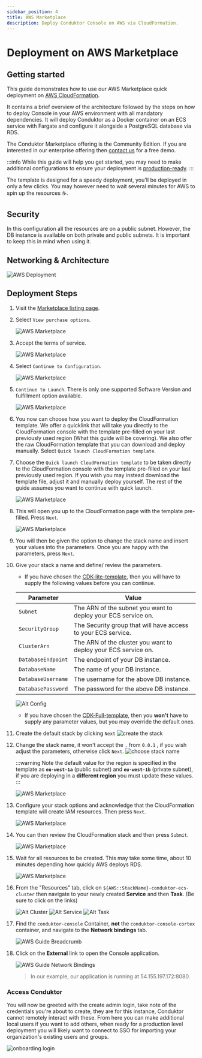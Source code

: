 ```yaml
---
sidebar_position: 4
title: AWS Marketplace
description: Deploy Conduktor Console on AWS via CloudFormation.
---
```


# Deployment on AWS Marketplace

## Getting started

This guide demonstrates how to use our AWS Marketplace quick deployment on [AWS CloudFormation](https://aws.amazon.com/cloudformation/).

It contains a brief overview of the architecture followed by the steps on how to deploy Console in your AWS environment with all mandatory dependencies. It will deploy Conduktor as a Docker container on an ECS service with Fargate and configure it alongside a PostgreSQL database via RDS.

The Conduktor Marketplace offering is the Community Edition. If you are interested in our enterprise offering then [contact us](https://conduktor.io/contact/demo?utm_source=docs&utm_medium=product) for a free demo.

:::info
While this guide will help you get started, you may need to make additional configurations to ensure your deployment is [production-ready](/platform/get-started/installation/hardware/#production-requirements).
:::

The template is designed for a speedy deployment, you'll be deployed in only a few clicks. You may however need to wait several minutes for AWS to spin up the resources ☕.

## Security

In this configuration all the resources are on a public subnet. However, the DB instance is available on both private and public subnets. It is important to keep this in mind when using it.

## Networking & Architecture

![AWS Deployment](assets/conduktor.ecs.drawio.svg)

## Deployment Steps

1. Visit the [Marketplace listing page](https://aws.amazon.com/marketplace/pp/prodview-xjv65ie5rjtxu).

1. Select `View purchase options`.

    ![AWS Marketplace](./assets/aws-marketplace-1.png)

1. Accept the terms of service.

    ![AWS Marketplace](./assets/aws-marketplace-2.png)

1. Select `Continue to Configuration`.

    ![AWS Marketplace](./assets/aws-marketplace-3.png)

1. `Continue to Launch`. There is only one supported Software Version and fulfillment option available.

    ![AWS Marketplace](./assets/aws-marketplace-4.png)

1. You now can choose how you want to deploy the CloudFormation template. We offer a quicklink that will take you directly to the CloudFormation console with the template pre-filled on your last previously used region (What this guide will be covering). We also offer the raw CloudFormation template that you can download and deploy manually. Select `Quick launch CloudFormation template`.

1. Choose the `Quick launch CloudFormation template` to be taken directly to the CloudFormation console with the template pre-filled on your last previously used region. If you wish you may instead download the template file, adjust it and manually deploy yourself. The rest of the guide assumes you want to continue with quick launch.

    ![AWS Marketplace](./assets/aws-marketplace-5.png)

1. This will open you up to the CloudFormation page with the template pre-filled. Press `Next`.

    ![AWS Marketplace](./assets/aws-marketplace-6.png)

1. You will then be given the option to change the stack name and insert your values into the parameters. Once you are happy with the parameters, press `Next`.




8.  Give your stack a name and define/ review the parameters.

    - If you have chosen the [CDK-lite-template](https://github.com/conduktor/quickstart-conduktor-cloudformation/blob/main/templates/CDK-lite-template.yaml), then you will have to supply the following values before you can continue.

    | Parameter | Value |
    | -------- | ------- |
    | `Subnet` | The ARN of the subnet you want to deploy your ECS service on. |
    | `SecurityGroup` |  The Security group that will have access to your ECS service. |
    | `ClusterArn` | The ARN of the cluster you want to deploy your ECS service on. |
    | `DatabaseEndpoint` | The endpoint of your DB instance. |
    | `DatabaseName` | The name of your DB instance. |
    | `DatabaseUsername` | The username for the above DB instance. |
    | `DatabasePassword` | The password for the above DB instance. |

    ![Alt Config](assets/cloudformation-guide-3.png)

    - If you have chosen the [CDK-Full-template](https://github.com/conduktor/quickstart-conduktor-cloudformation/blob/main/templates/CDK-full-template.yaml), then you **won't** have to supply any parameter values, but you may override the default ones.
1. Create the default stack by clicking `Next`
![create the stack](./assets/create-stack.png)

1. Change the stack name, it won't accept the `.` from `0.0.1` , if you wish adjust the parameters, otherwise click `Next`.
![choose stack name](./assets/stack-name.png)


    :::warning
    Note the default value for the region is specified in the template as **`eu-west-1a`** (public subnet) and **`eu-west-1b`** (private subnet), if you are deploying in a **different region** you must update these values.
    :::

    ![AWS Marketplace](./assets/aws-marketplace-7.png)

9.  Configure your stack options and acknowledge that the CloudFormation template will create IAM resources. Then press `Next`.

    ![AWS Marketplace](./assets/aws-marketplace-8.png)

10. You can then review the CloudFormation stack and then press `Submit`.

    ![AWS Marketplace](./assets/aws-marketplace-9.png)

11. Wait for all resources to be created. This may take some time, about 10 minutes depending how quickly AWS deploys RDS.

    ![AWS Marketplace](./assets/aws-marketplace-10.png)


12. From the "Resources" tab, click on `${AWS::StackName}-conduktor-ecs-cluster` then navigate to your newly created **Service** and then **Task**. (Be sure to click on the links)  

    ![Alt Cluster](assets/aws-marketplace-11.png)
    ![Alt Service](assets/aws-marketplace-12.png)
    ![Alt Task](assets/aws-marketplace-13.png)

13. Find the `conduktor-console` Container, **not** the `conduktor-console-cortex` container, and navigate to the **Network bindings** tab.

    ![AWS Guide Breadcrumb](./assets/aws-marketplace-14.png)

14. Click on the **External** link to open the Console application.

    ![AWS Guide Network Bindings](./assets/aws-marketplace-15.png)

    > In our example, our application is running at 54.155.197.172:8080.

### Access Conduktor

You will now be greeted with the create admin login, take note of the credentials you're about to create, they are for this instance, Conduktor cannot remotely interact with these. From here you can make additional local users if you want to add others, when ready for a production level deployment you will likely want to connect to SSO for importing your organization's existing users and groups.

![onboarding login](./assets/login.png)
